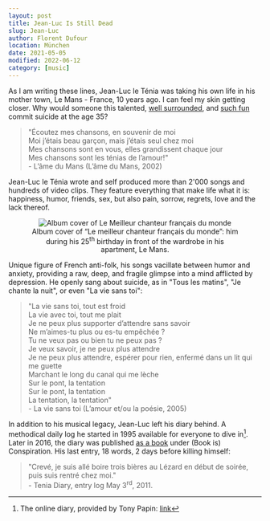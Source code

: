 ```yaml
---
layout: post
title: Jean-Luc Is Still Dead
slug: Jean-Luc
author: Florent Dufour
location: München
date: 2021-05-05
modified: 2022-06-12
category: [music]
---
```


As I am writing these lines, Jean-Luc le Ténia was taking his own life in his mother town, Le Mans - France, 10 years ago. I can feel<!--more--> my skin getting closer. Why would someone this talented, [well surrounded](https://www.flickr.com/photos/jeanlucletenia/), and [such fun](http://aurorebagarry.com/index.php/jean-luc-le-tenia/) commit suicide at the age 35?

> "Écoutez mes chansons, en souvenir de moi<br>
> Moi j’étais beau garçon, mais j’étais seul chez moi<br>
> Mes chansons sont en vous, elles grandissent chaque jour<br>
> Mes chansons sont les ténias de l’amour!"<br>
> \- L’âme du Mans (L’âme du Mans, 2002)

Jean-Luc le Ténia wrote and self produced more than 2'000 songs and hundreds of video clips. They feature everything that make life what it is: happiness, humor, friends, sex, but also pain, sorrow, regrets, love and the lack thereof.

<center>
<figure>
  <img src="{% link /assets/img/posts/2021-05-03-JLLT/JLLT.jpg %}"
  class="cover" 
  alt="Album cover of Le Meilleur chanteur français du monde"/>
  <figcaption>Album cover of “Le meilleur chanteur français du monde”: him during his 25<sup>th</sup> birthday in front of the wardrobe in his apartment, Le Mans.</figcaption>
</figure>
</center>

Unique figure of French anti-folk, his songs vacillate between humor and anxiety, providing a raw, deep, and fragile glimpse into a  mind afflicted by depression. He openly sang about suicide, as in "Tous les matins", "Je chante la nuit", or even "La vie sans toi":

> "La vie sans toi, tout est froid<br>
> La vie avec toi, tout me plait<br>
> Je ne peux plus supporter d’attendre sans savoir<br>
> Ne m’aimes-tu plus ou es-tu empêchée ?<br>
> Tu ne veux pas ou bien tu ne peux pas ?<br>
> Je veux savoir, je ne peux plus attendre<br>
> Je ne peux plus attendre, espérer pour rien, enfermé dans un lit qui me guette<br>
> Marchant le long du canal qui me lèche<br>
> Sur le pont, la tentation<br>
> Sur le pont, la tentation<br>
> La tentation, la tentation"<br>
> \- La vie sans toi (L’amour et/ou la poésie, 2005)

In addition to his musical legacy, Jean-Luc left his diary behind. A methodical daily log he started in 1995 available for everyone to dive in[^diary]. Later in 2016, the diary was published [as a book](https://www.goodreads.com/book/show/58310126-le-meilleur-chanteur-fran-ais-du-monde) under (Book is) Conspiration. His last entry, 18 words, 2 days before killing himself:

> "Crevé, je suis allé boire trois bières au Lézard en début de soirée, puis suis rentré chez moi."<br>
> \- Tenia Diary, entry log May 3<sup>rd</sup>, 2011.

[^diary]: The online diary, provided by Tony Papin: [link](http://teniadiary.fr/category/diary/)